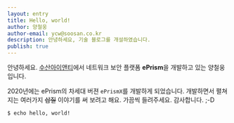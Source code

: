 ```yaml
---
layout: entry
title: Hello, world!
author: 양철웅
author-email: ycw@soosan.co.kr
description: 안녕하세요, 기술 블로그를 개설하였습니다.
publish: true
---
```


안녕하세요. [수산아이앤티][1]에서 네트워크 보안 플랫폼 **ePrism**을 개발하고 있는 양철웅입니다. 

[1]: https://www.soosanint.com

2020년에는 ePrism의 차세대 버젼 `ePrismX`를 개발하게 되었습니다.
개발하면서 펼쳐지는 여러가지 <strike>삽질</strike> 이야기를 써 보려고 해요.
가끔씩 들려주세요. 감사합니다. ;-D

```bash
$ echo hello, world!
```
